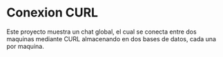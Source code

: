 # Conexion CURL

Este proyecto muestra un chat global, el cual se conecta entre dos maquinas mediante CURL almacenando en dos bases de datos, cada una por maquina.
